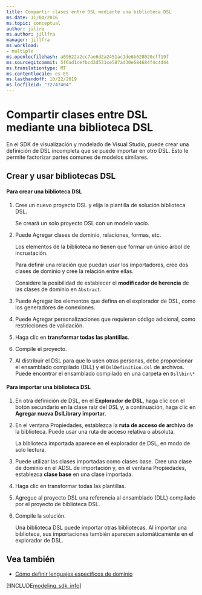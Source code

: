 ```yaml
---
title: Compartir clases entre DSL mediante una biblioteca DSL
ms.date: 11/04/2016
ms.topic: conceptual
author: jillre
ms.author: jillfra
manager: jillfra
ms.workload:
- multiple
ms.openlocfilehash: a09622a2cc7ae6d2a2451ac1de6b628020cff19f
ms.sourcegitcommit: 5f6ad1cefbcd3d531ce587ad30e684684f4c4d44
ms.translationtype: MT
ms.contentlocale: es-ES
ms.lasthandoff: 10/22/2019
ms.locfileid: "72747404"
---
```

# <a name="sharing-classes-between-dsls-by-using-a-dsl-library"></a>Compartir clases entre DSL mediante una biblioteca DSL
En el SDK de visualización y modelado de Visual Studio, puede crear una definición de DSL incompleta que se puede importar en otro DSL. Esto le permite factorizar partes comunes de modelos similares.

## <a name="creating-and-using-dsl-libraries"></a>Crear y usar bibliotecas DSL

#### <a name="to-create-a-dsl-library"></a>Para crear una biblioteca DSL

1. Cree un nuevo proyecto DSL y elija la plantilla de solución biblioteca DSL.

     Se creará un solo proyecto DSL con un modelo vacío.

2. Puede Agregar clases de dominio, relaciones, formas, etc.

     Los elementos de la biblioteca no tienen que formar un único árbol de incrustación.

     Para definir una relación que puedan usar los importadores, cree dos clases de dominio y cree la relación entre ellas.

     Considere la posibilidad de establecer el **modificador de herencia** de las clases de dominio en `Abstract`.

3. Puede Agregar los elementos que defina en el explorador de DSL, como los generadores de conexiones.

4. Puede Agregar personalizaciones que requieran código adicional, como restricciones de validación.

5. Haga clic en **transformar todas las plantillas**.

6. Compile el proyecto.

7. Al distribuir el DSL para que lo usen otras personas, debe proporcionar el ensamblado compilado (DLL) y el `DslDefinition.dsl` de archivos. Puede encontrar el ensamblado compilado en una carpeta en `Dsl\bin\*`

#### <a name="to-import-a-dsl-library"></a>Para importar una biblioteca DSL

1. En otra definición de DSL, en el **Explorador de DSL**, haga clic con el botón secundario en la clase raíz del DSL y, a continuación, haga clic en **Agregar nueva DslLibrary importar**.

2. En el ventana Propiedades, establezca la **ruta de acceso de archivo** de la biblioteca. Puede usar una ruta de acceso relativa o absoluta.

    La biblioteca importada aparece en el explorador de DSL, en modo de solo lectura.

3. Puede utilizar las clases importadas como clases base. Cree una clase de dominio en el ADSL de importación y, en el ventana Propiedades, establezca **clase base** en una clase importada.

4. Haga clic en transformar todas las plantillas.

5. Agregue al proyecto DSL una referencia al ensamblado (DLL) compilado por el proyecto de biblioteca DSL.

6. Compile la solución.

   Una biblioteca DSL puede importar otras bibliotecas. Al importar una biblioteca, sus importaciones también aparecen automáticamente en el explorador de DSL.

## <a name="see-also"></a>Vea también

- [Cómo definir lenguajes específicos de dominio](../modeling/how-to-define-a-domain-specific-language.md)

[!INCLUDE[modeling_sdk_info](includes/modeling_sdk_info.md)]

